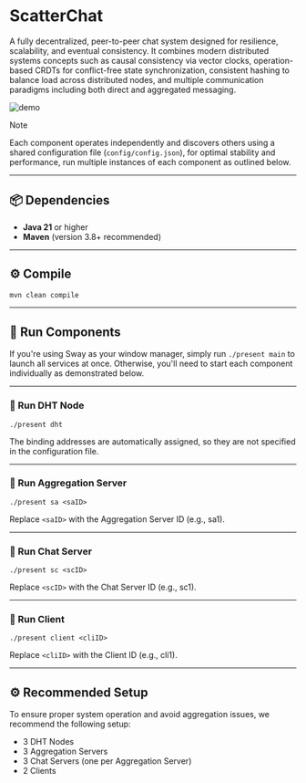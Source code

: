 # ScatterChat

A fully decentralized, peer-to-peer chat system designed for resilience, scalability, and eventual consistency. It combines modern distributed systems concepts such as causal consistency via vector clocks, operation-based CRDTs for conflict-free state synchronization, consistent hashing to balance load across distributed nodes, and multiple communication paradigms including both direct and aggregated messaging.

![demo](https://github.com/user-attachments/assets/966e619e-bc05-40e7-b3ea-a8df93eecb23)


> [!NOTE]
> Each component operates independently and discovers others using a shared configuration file (`config/config.json`), for optimal stability and performance, run multiple instances of each component as outlined below.

---

## 📦 Dependencies

- **Java 21** or higher  
- **Maven** (version 3.8+ recommended)

---

## ⚙️ Compile

```bash
mvn clean compile
```

---

## 🚀 Run Components

If you're using Sway as your window manager, simply run `./present main` to launch all services at once. Otherwise, you'll need to start each component individually as demonstrated below.

---

### 🔗 Run DHT Node

```
./present dht
```

The binding addresses are automatically assigned, so they are not specified in the configuration file.

---

### 🧠 Run Aggregation Server

```
./present sa <saID>
```

Replace `<saID>` with the Aggregation Server ID (e.g., sa1).

---

### 💬 Run Chat Server

```
./present sc <scID>
```

Replace `<scID>` with the Chat Server ID (e.g., sc1).

---

### 👤 Run Client

```
./present client <cliID>
```

Replace `<cliID>` with the Client ID (e.g., cli1).

---

## ⚙️ Recommended Setup

To ensure proper system operation and avoid aggregation issues, we recommend the following setup:

- 3 DHT Nodes
- 3 Aggregation Servers
- 3 Chat Servers (one per Aggregation Server)
- 2 Clients
